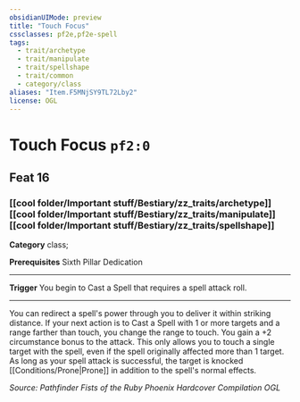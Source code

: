 ```yaml
---
obsidianUIMode: preview
title: "Touch Focus"
cssclasses: pf2e,pf2e-spell
tags:
  - trait/archetype
  - trait/manipulate
  - trait/spellshape
  - trait/common
  - category/class
aliases: "Item.F5MNjSY9TL72Lby2"
license: OGL
---
```

# Touch Focus `pf2:0`
## Feat 16
### [[cool folder/Important stuff/Bestiary/zz_traits/archetype]][[cool folder/Important stuff/Bestiary/zz_traits/manipulate]][[cool folder/Important stuff/Bestiary/zz_traits/spellshape]]

**Category** class; 



**Prerequisites** Sixth Pillar Dedication
* * *
**Trigger** You begin to Cast a Spell that requires a spell attack roll.

* * *

You can redirect a spell's power through you to deliver it within striking distance. If your next action is to Cast a Spell with 1 or more targets and a range farther than touch, you change the range to touch. You gain a +2 circumstance bonus to the attack. This only allows you to touch a single target with the spell, even if the spell originally affected more than 1 target. As long as your spell attack is successful, the target is knocked [[Conditions/Prone|Prone]] in addition to the spell's normal effects.

*Source: Pathfinder Fists of the Ruby Phoenix Hardcover Compilation*
*OGL*